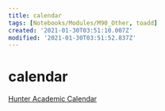 ```yaml
---
title: calendar
tags: [Notebooks/Modules/M90_Other, toadd]
created: '2021-01-30T03:51:10.007Z'
modified: '2021-01-30T03:51:52.837Z'
---
```


# calendar

[Hunter Academic Calendar](https://hunter.cuny.edu/students/registration/academic-calendar/)
